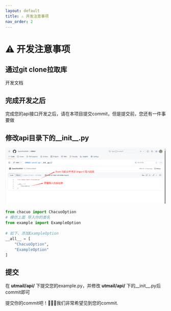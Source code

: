 ```yaml
---
layout: default
title: ⚠ 开发注意事项
nav_order: 2
---
```


# ⚠ 开发注意事项
## 通过git clone拉取库
开发文档

## 完成开发之后
完成您的api接口开发之后，请在本项目提交commit，但是提交前，您还有一件事要做
## 修改api目录下的__init__.py
![tutorial](../assets/img/tutorial_init_py.png)
```python
from chacuo import ChacuoOption
# 模仿上面 导入你的类名
from example import ExampleOption

# 如下，添加ExampleOption
__all__ = [
    "ChacuoOption",
    "ExampleOption"
]
```


## 提交
在 **utmail/api/** 下提交您的example.py，并修改 **utmail/api/** 下的__init__.py后commit即可

提交你的commit吧！🎇🍗😊我们非常希望见到您的commit.